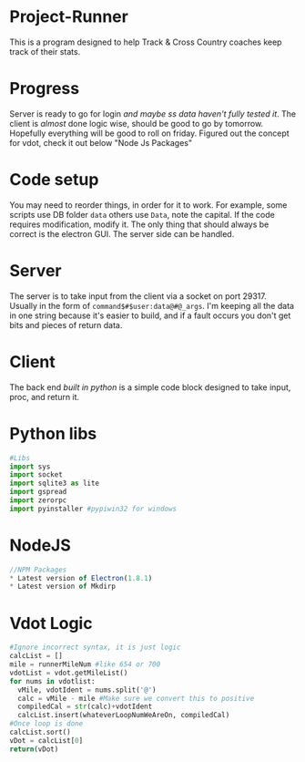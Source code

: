 # Project-Runner
This is a  program designed to help Track &amp; Cross Country coaches keep track of their stats.
# Progress
  Server is ready to go for login *and maybe ss data haven't fully tested it*. The client is *almost* done logic wise, should be good to go by tomorrow. Hopefully everything will be good to roll on friday. 
  Figured out the concept for vdot, check it out below "Node Js Packages"
# Code setup
You may need to reorder things, in order for it to work. For example, some scripts use DB folder `data` others use `Data`, note the capital. If the code requires modification, modify it. The only thing that should always be correct is the electron GUI. The server side can be handled.

# Server
  The server is to take input from the client via a socket on port 29317. Usually in the form of `command$#$user:data@#@_args`. I'm keeping all the data in one string because it's easier to build, and if a fault occurs you don't get bits and pieces of return data.
# Client
  The back end *built in python* is a simple code block designed to take input, proc, and return it. 
# Python libs
  ``` python
  #Libs
  import sys
  import socket
  import sqlite3 as lite
  import gspread
  import zerorpc
  import pyinstaller #pypiwin32 for windows
```

# NodeJS
  ``` javascript
  //NPM Packages
  * Latest version of Electron(1.8.1)
  * Latest version of Mkdirp
```

# Vdot Logic
  ``` python
  #Ignore incorrect syntax, it is just logic
  calcList = []
  mile = runnerMileNum #like 654 or 700
  vdotList = vdot.getMileList()
  for nums in vdotlist:
    vMile, vdotIdent = nums.split('@')
    calc = vMile - mile #Make sure we convert this to positive
    compiledCal = str(calc)+vdotIdent
    calcList.insert(whateverLoopNumWeAreOn, compiledCal)
  #Once loop is done
  calcList.sort()
  vDot = calcList[0]
  return(vDot)
  ```
